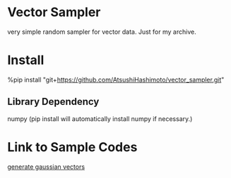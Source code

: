 # Vector Sampler
very simple random sampler for vector data. Just for my archive.

# Install
 %pip install "git+https://github.com/AtsushiHashimoto/vector_sampler.git"
## Library Dependency
 numpy (pip install will automatically install numpy if necessary.)
 
# Link to Sample Codes
 [generate gaussian vectors](https://github.com/AtsushiHashimoto/vector_sampler/blob/master/samples/generate_gaussian_vectors.py)
